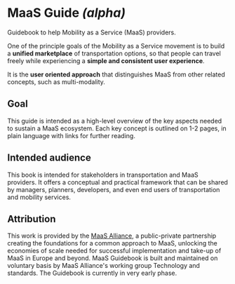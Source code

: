 # MaaS Guide _\(alpha\)_

Guidebook to help Mobility as a Service \(MaaS\) providers.

One of the principle goals of the Mobility as a Service movement is to build a **unified marketplace** of transportation options, so that people can travel freely while experiencing a **simple and consistent user experience**.

It is the **user oriented approach** that distinguishes MaaS from other related concepts, such as multi-modality.

## Goal

This guide is intended as a high-level overview of the key aspects needed to sustain a MaaS ecosystem. Each key concept is outlined on 1-2 pages, in plain language with links for further reading.

## Intended audience

This book is intended for stakeholders in transportation and MaaS providers. It offers a conceptual and practical framework that can be shared by managers, planners, developers, and even end users of transportation and mobility services.

## Attribution

This work is provided by the [MaaS Alliance](https://maas-alliance.eu/), a public-private partnership creating the foundations for a common approach to MaaS, unlocking the economies of scale needed for successful implementation and take-up of MaaS in Europe and beyond. MaaS Guidebook is built and maintained on voluntary basis by MaaS Alliance's working group Technology and standards. The Guidebook is currently in very early phase.

